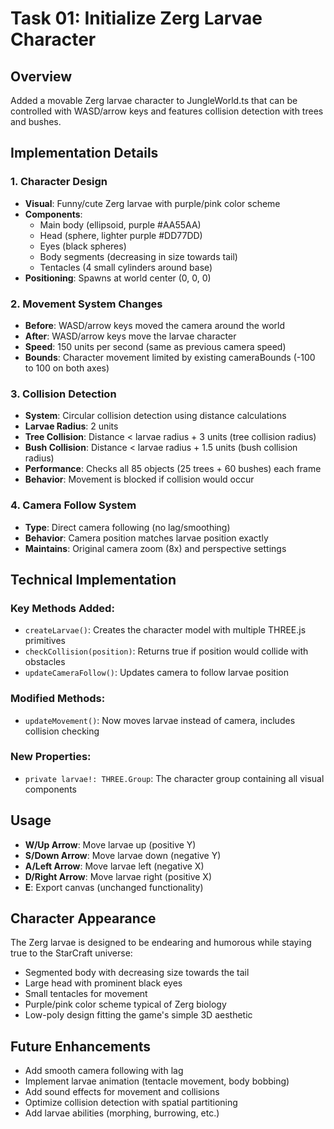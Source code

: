 # Task 01: Initialize Zerg Larvae Character

## Overview
Added a movable Zerg larvae character to JungleWorld.ts that can be controlled with WASD/arrow keys and features collision detection with trees and bushes.

## Implementation Details

### 1. Character Design
- **Visual**: Funny/cute Zerg larvae with purple/pink color scheme
- **Components**:
  - Main body (ellipsoid, purple #AA55AA)
  - Head (sphere, lighter purple #DD77DD)
  - Eyes (black spheres)
  - Body segments (decreasing in size towards tail)
  - Tentacles (4 small cylinders around base)
- **Positioning**: Spawns at world center (0, 0, 0)

### 2. Movement System Changes
- **Before**: WASD/arrow keys moved the camera around the world
- **After**: WASD/arrow keys move the larvae character
- **Speed**: 150 units per second (same as previous camera speed)
- **Bounds**: Character movement limited by existing cameraBounds (-100 to 100 on both axes)

### 3. Collision Detection
- **System**: Circular collision detection using distance calculations
- **Larvae Radius**: 2 units
- **Tree Collision**: Distance < larvae radius + 3 units (tree collision radius)
- **Bush Collision**: Distance < larvae radius + 1.5 units (bush collision radius)
- **Performance**: Checks all 85 objects (25 trees + 60 bushes) each frame
- **Behavior**: Movement is blocked if collision would occur

### 4. Camera Follow System
- **Type**: Direct camera following (no lag/smoothing)
- **Behavior**: Camera position matches larvae position exactly
- **Maintains**: Original camera zoom (8x) and perspective settings

## Technical Implementation

### Key Methods Added:
- `createLarvae()`: Creates the character model with multiple THREE.js primitives
- `checkCollision(position)`: Returns true if position would collide with obstacles
- `updateCameraFollow()`: Updates camera to follow larvae position

### Modified Methods:
- `updateMovement()`: Now moves larvae instead of camera, includes collision checking

### New Properties:
- `private larvae!: THREE.Group`: The character group containing all visual components

## Usage
- **W/Up Arrow**: Move larvae up (positive Y)
- **S/Down Arrow**: Move larvae down (negative Y)
- **A/Left Arrow**: Move larvae left (negative X)
- **D/Right Arrow**: Move larvae right (positive X)
- **E**: Export canvas (unchanged functionality)

## Character Appearance
The Zerg larvae is designed to be endearing and humorous while staying true to the StarCraft universe:
- Segmented body with decreasing size towards the tail
- Large head with prominent black eyes
- Small tentacles for movement
- Purple/pink color scheme typical of Zerg biology
- Low-poly design fitting the game's simple 3D aesthetic

## Future Enhancements
- Add smooth camera following with lag
- Implement larvae animation (tentacle movement, body bobbing)
- Add sound effects for movement and collisions
- Optimize collision detection with spatial partitioning
- Add larvae abilities (morphing, burrowing, etc.)